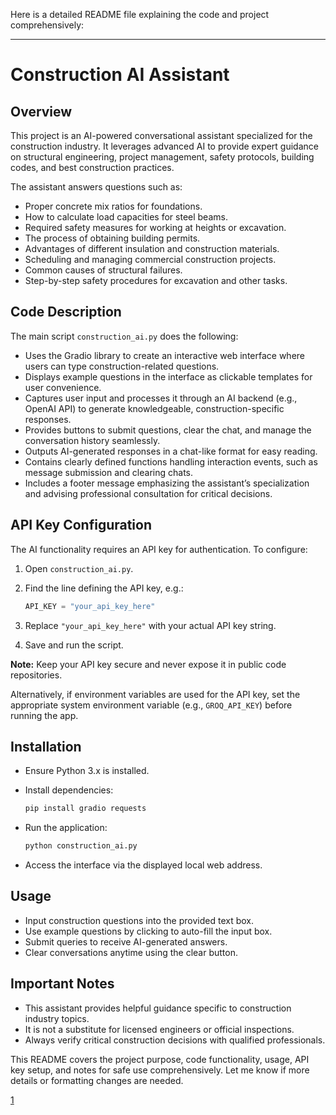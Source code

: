 Here is a detailed README file explaining the code and project comprehensively:

***

# Construction AI Assistant

## Overview
This project is an AI-powered conversational assistant specialized for the construction industry. It leverages advanced AI to provide expert guidance on structural engineering, project management, safety protocols, building codes, and best construction practices.

The assistant answers questions such as:
- Proper concrete mix ratios for foundations.
- How to calculate load capacities for steel beams.
- Required safety measures for working at heights or excavation.
- The process of obtaining building permits.
- Advantages of different insulation and construction materials.
- Scheduling and managing commercial construction projects.
- Common causes of structural failures.
- Step-by-step safety procedures for excavation and other tasks.

## Code Description

The main script `construction_ai.py` does the following:

- Uses the Gradio library to create an interactive web interface where users can type construction-related questions.
- Displays example questions in the interface as clickable templates for user convenience.
- Captures user input and processes it through an AI backend (e.g., OpenAI API) to generate knowledgeable, construction-specific responses.
- Provides buttons to submit questions, clear the chat, and manage the conversation history seamlessly.
- Outputs AI-generated responses in a chat-like format for easy reading.
- Contains clearly defined functions handling interaction events, such as message submission and clearing chats.
- Includes a footer message emphasizing the assistant’s specialization and advising professional consultation for critical decisions.

## API Key Configuration

The AI functionality requires an API key for authentication. To configure:

1. Open `construction_ai.py`.
2. Find the line defining the API key, e.g.:

   ```python
   API_KEY = "your_api_key_here"
   ```
3. Replace `"your_api_key_here"` with your actual API key string.
4. Save and run the script.

**Note:** Keep your API key secure and never expose it in public code repositories.

Alternatively, if environment variables are used for the API key, set the appropriate system environment variable (e.g., `GROQ_API_KEY`) before running the app.

## Installation

- Ensure Python 3.x is installed.
- Install dependencies:

  ```bash
  pip install gradio requests
  ```

- Run the application:

  ```bash
  python construction_ai.py
  ```

- Access the interface via the displayed local web address.

## Usage

- Input construction questions into the provided text box.
- Use example questions by clicking to auto-fill the input box.
- Submit queries to receive AI-generated answers.
- Clear conversations anytime using the clear button.

## Important Notes

- This assistant provides helpful guidance specific to construction industry topics.
- It is not a substitute for licensed engineers or official inspections.
- Always verify critical construction decisions with qualified professionals.


This README covers the project purpose, code functionality, usage, API key setup, and notes for safe use comprehensively. Let me know if more details or formatting changes are needed.

[1](https://ppl-ai-file-upload.s3.amazonaws.com/web/direct-files/attachments/82261271/56329657-abe8-4146-9912-67973a875cbd/construction_ai.py)
